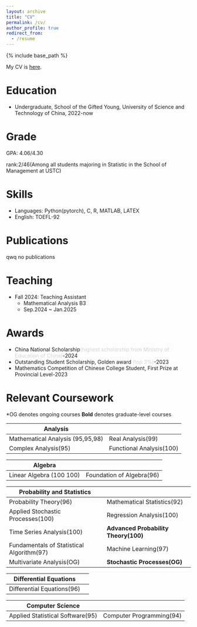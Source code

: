 ```yaml
---
layout: archive
title: "CV"
permalink: /cv/
author_profile: true
redirect_from:
  - /resume
---
```


{% include base_path %}

My CV is [here](../Dongrun_Wu_CV.pdf).

Education
======
* Undergraduate, School of the Gifted Young, University of Science and Technology of China, 2022-now


Grade
=====
GPA: 4.06/4.30

rank:2/46(Among all students majoring in Statistic in the School of Management at USTC)


Skills
======
* Languages: Python(pytorch), C, R, MATLAB, LATEX
* English: TOEFL-92


Publications
======
qwq no publications
  

Teaching
======
* Fall 2024: Teaching Assistant
  * Mathematical Analysis B3
  * Sep.2024 ~ Jan.2025

Awards
======
- China National Scholarship<span style="color: lightgray;">(highest scholarship from Ministry of Education of China)</span>-2024
- Outstanding Student Scholarship, Golden award <span style="color: lightgray;">(top 3%)</span>-2023
- Mathematics Competition of Chinese College Student, First Prize at Provincial Level-2023

Relevant Coursework
======

\*OG denotes ongoing courses
**Bold** denotes graduate-level courses 

|Analysis | | 
|--------|--------|
| Mathematical Analysis (95,95,98)  | Real Analysis(99)  |
| Complex Analysis(95) | Functional Analysis(100)  |

|Algebra | | 
|--------|--------|
| Linear Algebra (100 100)| Foundation of Algebra(96)  |

|Probability and Statistics | | 
|--------|--------|
| Probability Theory(96)| Mathematical Statistics(92)|
|Applied Stochastic Processes(100)|Regression Analysis(100)|
|Time Series Analysis(100)|**Advanced Probability Theory(100)**|
|Fundamentals of Statistical Algorithm(97)|Machine Learning(97)|
|Multivariate Analysis(OG)|**Stochastic Processes(OG)**|

|Differential Equations||
|-------|-------|
|Differential Equations(96)||

|Computer Science||
|-----|------|
|Applied Statistical Software(95)|Computer Programming(94)|

